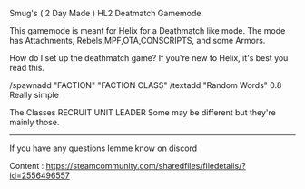 Smug's ( 2 Day Made ) HL2 Deatmatch Gamemode.

This gamemode is meant for Helix for a Deathmatch like mode. The mode has Attachments, Rebels,MPF,OTA,CONSCRIPTS, and some Armors.

How do I set up the deathmatch game?
If you're new to Helix, it's best you read this.

/spawnadd "FACTION" "FACTION CLASS"
/textadd "Random Words" 0.8
 Really simple
 
 The Classes
 RECRUIT
 UNIT 
 LEADER
 Some may be different but they're mainly those. 
 
 
 -------------------------------------------------------------------------------------------------------------------------------------------
 
 If you have any questions lemme know on discord
 
 Content : https://steamcommunity.com/sharedfiles/filedetails/?id=2556496557
